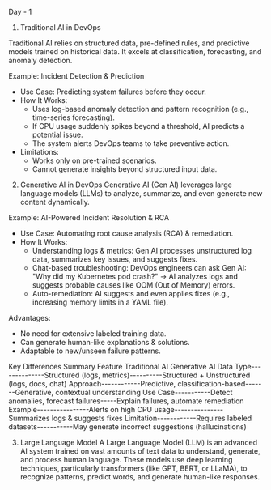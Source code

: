 Day - 1

1. Traditional AI in DevOps

Traditional AI relies on structured data, pre-defined rules, and predictive models trained on historical data. It excels at classification, forecasting, and anomaly detection.

Example: Incident Detection & Prediction

* Use Case: Predicting system failures before they occur.
* How It Works:
    * Uses log-based anomaly detection and pattern recognition (e.g., time-series forecasting).
    * If CPU usage suddenly spikes beyond a threshold, AI predicts a potential issue.
    * The system alerts DevOps teams to take preventive action.
* Limitations:
    * Works only on pre-trained scenarios.
    * Cannot generate insights beyond structured input data.

2. Generative AI in DevOps
Generative AI (Gen AI) leverages large language models (LLMs) to analyze, summarize, and even generate new content dynamically.

Example: AI-Powered Incident Resolution & RCA
* Use Case: Automating root cause analysis (RCA) & remediation.
* How It Works:
    * Understanding logs & metrics: Gen AI processes unstructured log data, summarizes key issues, and suggests fixes.
    * Chat-based troubleshooting: DevOps engineers can ask Gen AI:
      "Why did my Kubernetes pod crash?" → AI analyzes logs and suggests probable causes like OOM (Out of Memory) errors.
    * Auto-remediation: AI suggests and even applies fixes (e.g., increasing memory limits in a YAML file).

Advantages:
* No need for extensive labeled training data.
* Can generate human-like explanations & solutions.
* Adaptable to new/unseen failure patterns.


Key Differences Summary
Feature                 	   Traditional AI	                       Generative AI
Data Type--------------Structured (logs, metrics)----------Structured + Unstructured (logs, docs, chat)
Approach------------Predictive, classification-based-------Generative, contextual understanding
Use Case-----------Detect anomalies, forecast failures-----Explain failures, automate remediation
Example----------------Alerts on high CPU usage---------------Summarizes logs & suggests fixes
Limitation------------Requires labeled datasets-----------May generate incorrect suggestions (hallucinations)


3. Large Language Model
A Large Language Model (LLM) is an advanced AI system trained on vast amounts of text data to understand, generate, and process human language. These models use deep learning techniques, particularly transformers (like GPT, BERT, or LLaMA), to recognize patterns, predict words, and generate human-like responses.
